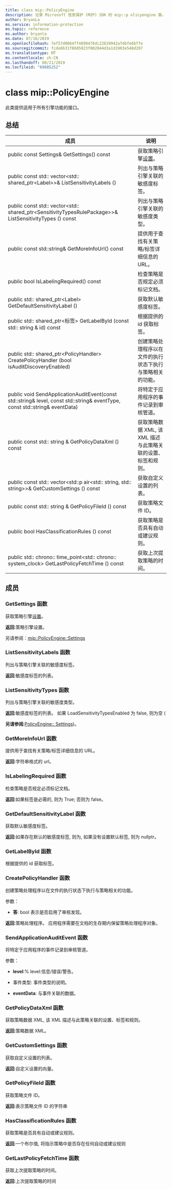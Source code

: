 ```yaml
---
title: class mip::PolicyEngine
description: 记录 Microsoft 信息保护 (MIP) SDK 的 mip::p olicyengine 类。
author: BryanLa
ms.service: information-protection
ms.topic: reference
ms.author: bryanla
ms.date: 07/16/2019
ms.openlocfilehash: 7ef57d0864ff4899476dc22639942afdbfe6bffe
ms.sourcegitcommit: fcde8b31f8685023f002044d3a1d1903e548d207
ms.translationtype: MT
ms.contentlocale: zh-CN
ms.lasthandoff: 08/21/2019
ms.locfileid: "69885252"
---
```

# <a name="class-mippolicyengine"></a>class mip::PolicyEngine 
此类提供适用于所有引擎功能的接口。
  
## <a name="summary"></a>总结
 成员                        | 说明                                
--------------------------------|---------------------------------------------
public const Settings& GetSettings() const  |  获取策略引擎[设置](class_mip_policyengine_settings.md)。
public const std:: vector\<std:: shared_ptr\<Label\>\>& ListSensitivityLabels ()  |  列出与策略引擎关联的敏感度标签。
public const std:: vector\<std:: shared_ptr\<SensitivityTypesRulePackage\>\>& ListSensitivityTypes () const  |  列出与策略引擎关联的敏感度类型。
public const std::string& GetMoreInfoUrl() const  |  提供用于查找有关策略/标签详细信息的 URL。
public bool IsLabelingRequired() const  |  检查策略是否规定必须标记文档。
public std:: shared_ptr\<Label\> GetDefaultSensitivityLabel ()  |  获取默认敏感度标签。
public std:: shared_ptr\<标签\> GetLabelById (const std:: string & id) const  |  根据提供的 id 获取标签。
public std:: shared_ptr\<PolicyHandler\> CreatePolicyHandler (bool isAuditDiscoveryEnabled)  |  创建策略处理程序以在文件的执行状态下执行与策略相关的功能。
public void SendApplicationAuditEvent(const std::string& level, const std::string& eventType, const std::string& eventData)  |  将特定于应用程序的事件记录到审核管道。
public const std:: string & GetPolicyDataXml () const  |  获取策略数据 XML, 该 XML 描述与此策略关联的设置、标签和规则。
public const std:: vector\<std::p air\<std:: string, std:: string\>\>& GetCustomSettings () const  |  获取自定义设置的列表。
public const std:: string & GetPolicyFileId () const  |  获取策略文件 ID。
public bool HasClassificationRules () const  |  获取策略是否具有自动或建议规则。
public std:: chrono:: time_point\<std:: chrono:: system_clock\> GetLastPolicyFetchTime () const  |  获取上次提取策略的时间。
  
## <a name="members"></a>成员
  
### <a name="getsettings-function"></a>GetSettings 函数
获取策略引擎[设置](class_mip_policyengine_settings.md)。

  
**返回**:策略引擎设置。 
  
另请参阅：[mip::PolicyEngine::Settings](class_mip_policyengine_settings.md)
  
### <a name="listsensitivitylabels-function"></a>ListSensitivityLabels 函数
列出与策略引擎关联的敏感度标签。

  
**返回**:敏感度标签的列表。
  
### <a name="listsensitivitytypes-function"></a>ListSensitivityTypes 函数
列出与策略引擎关联的敏感度类型。

  
**返回**:敏感度标签的列表。 如果 LoadSensitivityTypesEnabled 为 false, 则为空 (
  
**另请参阅**:[PolicyEngine:: Settings](class_mip_policyengine_settings.md))。
  
### <a name="getmoreinfourl-function"></a>GetMoreInfoUrl 函数
提供用于查找有关策略/标签详细信息的 URL。

  
**返回**:字符串格式的 url。
  
### <a name="islabelingrequired-function"></a>IsLabelingRequired 函数
检查策略是否规定必须标记文档。

  
**返回**:如果标签是必需的, 则为 True; 否则为 false。
  
### <a name="getdefaultsensitivitylabel-function"></a>GetDefaultSensitivityLabel 函数
获取默认敏感度标签。

  
**返回**:如果存在默认的敏感度标签, 则为, 如果没有设置默认标签, 则为 nullptr。
  
### <a name="getlabelbyid-function"></a>GetLabelById 函数
根据提供的 id 获取标签。
  
### <a name="createpolicyhandler-function"></a>CreatePolicyHandler 函数
创建策略处理程序以在文件的执行状态下执行与策略相关的功能。

参数：  
* **答**: bool 表示是否启用了审核发现。



  
**返回**:策略处理程序。
应用程序需要在文档的生存期内保留策略处理程序对象。
  
### <a name="sendapplicationauditevent-function"></a>SendApplicationAuditEvent 函数
将特定于应用程序的事件记录到审核管道。

参数：  
* **level**:% level:信息/错误/警告。 


* 事件类型: 事件类型的说明。 


* **eventData**: 与事件关联的数据。


  
### <a name="getpolicydataxml-function"></a>GetPolicyDataXml 函数
获取策略数据 XML, 该 XML 描述与此策略关联的设置、标签和规则。

  
**返回**:策略数据 XML。
  
### <a name="getcustomsettings-function"></a>GetCustomSettings 函数
获取自定义设置的列表。

  
**返回**:自定义设置的向量。
  
### <a name="getpolicyfileid-function"></a>GetPolicyFileId 函数
获取策略文件 ID。

  
**返回**:表示策略文件 ID 的字符串
  
### <a name="hasclassificationrules-function"></a>HasClassificationRules 函数
获取策略是否具有自动或建议规则。

  
**返回**:一个布尔值, 将指示策略中是否存在任何自动或建议规则
  
### <a name="getlastpolicyfetchtime-function"></a>GetLastPolicyFetchTime 函数
获取上次提取策略的时间。

  
**返回**:上次提取策略的时间